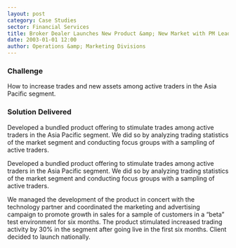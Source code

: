 ```yaml
---
layout: post
category: Case Studies
sector: Financial Services
title: Broker Dealer Launches New Product &amp; New Market with PM Leadership
date: 2003-01-01 12:00
author: Operations &amp; Marketing Divisions
---
```

### Challenge

How to increase trades and new assets among active traders in the Asia Pacific segment.

### Solution Delivered

Developed a bundled product offering to stimulate trades among active traders in the Asia Pacific segment. We did so by analyzing trading statistics of the market segment and conducting focus groups with a sampling of active traders.

Developed a bundled product offering to stimulate trades among active traders in the Asia Pacific segment. We did so by analyzing trading statistics of the market segment and conducting focus groups with a sampling of active traders.

We managed the development of the product in concert with the technology partner and coordinated the marketing and advertising campaign to promote growth in sales for a sample of customers in a “beta” test environment for six months. The product stimulated increased trading activity by 30% in the segment after going live in the first six months. Client decided to launch nationally.